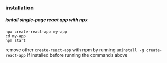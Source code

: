 ### installation

##### isntall single-page react app with npx

```
npx create-react-app my-app
cd my-app
npm start
```

remove other ```create-react-app``` with npm by running ``` uninstall -g create-react-app ``` if installed before running the commands above

